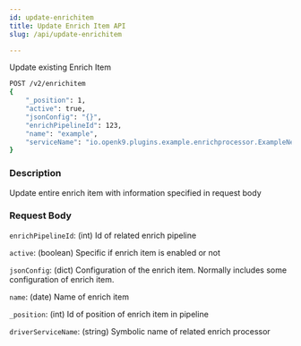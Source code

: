 ```yaml
---
id: update-enrichitem
title: Update Enrich Item API
slug: /api/update-enrichitem

---
```


Update existing Enrich Item

```bash
POST /v2/enrichitem
{
    "_position": 1,
    "active": true,
    "jsonConfig": "{}",
    "enrichPipelineId": 123,
    "name": "example",
    "serviceName": "io.openk9.plugins.example.enrichprocessor.ExampleNerEnrichProcessor"
}
```

### Description

Update entire enrich item with information specified in request body

### Request Body

`enrichPipelineId`: (int) Id of related enrich pipeline

`active`: (boolean) Specific if enrich item is enabled or not

`jsonConfig`: (dict) Configuration of the enrich item. Normally includes some configuration of enrich item.

`name`: (date) Name of enrich item

`_position`: (int) Id of position of enrich item in pipeline

`driverServiceName`: (string) Symbolic name of related enrich processor
